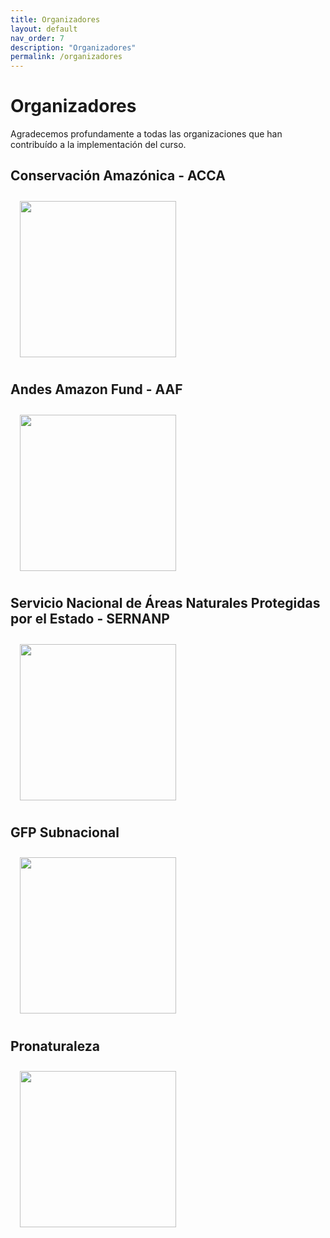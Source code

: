 ```yaml
---
title: Organizadores
layout: default
nav_order: 7
description: "Organizadores"
permalink: /organizadores
---
```


# Organizadores
Agradecemos profundamente a todas las organizaciones que han contribuído a la implementación del curso.

## Conservación Amazónica - ACCA
<img align="center" src="https://www.amazonconservation.org/wp-content/uploads/2021/07/logo-ACCA-secundario-300x123.png" hspace="15" vspace="10" width="250">

## Andes Amazon Fund - AAF
<img align="center" src="https://media.licdn.com/dms/image/v2/C510BAQHq94wLVThhug/company-logo_200_200/company-logo_200_200/0/1631311252137?e=2147483647&v=beta&t=RJ0hWAPXJ55Dl99O2l3qIM4dxemzQcweM74DkMVAkao" hspace="15" vspace="10" width="250">

## Servicio Nacional de Áreas Naturales Protegidas por el Estado - SERNANP
<img align="center" src="https://biodiversidadanp.sernanp.gob.pe/wp-content/uploads/2021/10/Sernanp-Logo-01-768x194.png" hspace="15" vspace="10" width="250">

## GFP Subnacional
<img align="center" src="https://www.cooperacionsuiza.pe/wp-content/uploads/2019/03/logotipo-proyecto-gfp-subnacional.png 600w, https://www.cooperacionsuiza.pe/wp-content/uploads/2019/03/logotipo-proyecto-gfp-subnacional-300x200.png 300w" hspace="15" vspace="10" width="250">

## Pronaturaleza
<img align="center" src="https://iucn.org/sites/default/files/crm-members-image/logo_enbajas_ae35f394c3a1fcc1f3bd3d471c9c0125_800.jpg" hspace="15" vspace="10" width="250">